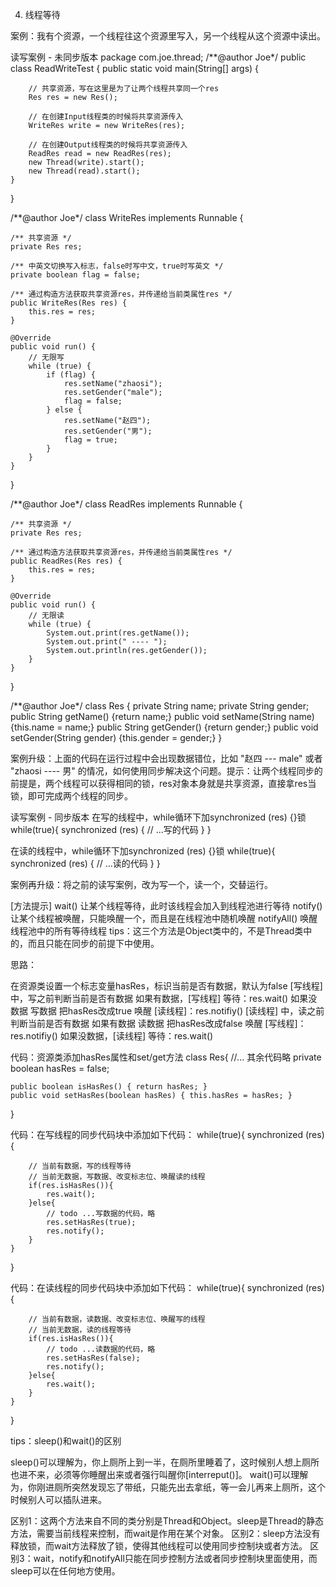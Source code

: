 4. 线程等待

案例：我有个资源，一个线程往这个资源里写入，另一个线程从这个资源中读出。

读写案例 - 未同步版本
package com.joe.thread;
/**@author Joe*/
public class ReadWriteTest {
	public static void main(String[] args) {

        // 共享资源，写在这里是为了让两个线程共享同一个res
		Res res = new Res();
        
        // 在创建Input线程类的时候将共享资源传入
		WriteRes write = new WriteRes(res);
  
        // 在创建Output线程类的时候将共享资源传入
		ReadRes read = new ReadRes(res);
		new Thread(write).start();
		new Thread(read).start();
	}
}

/**@author Joe*/
class WriteRes implements Runnable {
    
    /** 共享资源 */
	private Res res;
 
    /** 中英文切换写入标志，false时写中文，true时写英文 */
	private boolean flag = false;

    /** 通过构造方法获取共享资源res，并传递给当前类属性res */
	public WriteRes(Res res) {
		this.res = res;
	}

	@Override
	public void run() {
        // 无限写
		while (true) {
			if (flag) {
				res.setName("zhaosi");
				res.setGender("male");
				flag = false;
			} else {
				res.setName("赵四");
				res.setGender("男");
				flag = true;
			}
		}
	}
}

/**@author Joe*/
class ReadRes implements Runnable {
    
    /** 共享资源 */
	private Res res;

    /** 通过构造方法获取共享资源res，并传递给当前类属性res */
	public ReadRes(Res res) {
		this.res = res;
	}

	@Override
	public void run() {
        // 无限读
		while (true) {
			System.out.print(res.getName());
			System.out.print(" ---- ");
			System.out.println(res.getGender());
		}
	}
}

/**@author Joe*/
class Res {
	private String name;
	private String gender;
	public String getName() {return name;}
	public void setName(String name) {this.name = name;}
	public String getGender() {return gender;}
	public void setGender(String gender) {this.gender = gender;}
}


案例升级：上面的代码在运行过程中会出现数据错位，比如 "赵四 --- male" 或者 "zhaosi ---- 男" 的情况，如何使用同步解决这个问题。提示：让两个线程同步的前提是，两个线程可以获得相同的锁，res对象本身就是共享资源，直接拿res当锁，即可完成两个线程的同步。

读写案例 - 同步版本
在写的线程中，while循环下加synchronized (res) {}锁
while(true){
    synchronized (res) {
        // ...写的代码
    }
}


在读的线程中，while循环下加synchronized (res) {}锁
while(true){
    synchronized (res) {
        // ...读的代码
    }
}


案例再升级：将之前的读写案例，改为写一个，读一个，交替运行。

[方法提示]
wait() 让某个线程等待，此时该线程会加入到线程池进行等待
notify() 让某个线程被唤醒，只能唤醒一个，而且是在线程池中随机唤醒
notifyAll() 唤醒线程池中的所有等待线程
tips：这三个方法是Object类中的，不是Thread类中的，而且只能在同步的前提下中使用。

思路：

在资源类设置一个标志变量hasRes，标识当前是否有数据，默认为false
[写线程] 中，写之前判断当前是否有数据
如果有数据，[写线程] 等待：res.wait()
如果没数据
写数据
把hasRes改成true
唤醒 [读线程]：res.notifiy()
[读线程] 中，读之前判断当前是否有数据
如果有数据
读数据
把hasRes改成false
唤醒 [写线程]：res.notifiy()
如果没数据，[读线程] 等待：res.wait()

代码：资源类添加hasRes属性和set/get方法
class Res{
    //... 其余代码略
    private boolean hasRes = false;
    
    public boolean isHasRes() { return hasRes; }
    public void setHasRes(boolean hasRes) { this.hasRes = hasRes; }
}


代码：在写线程的同步代码块中添加如下代码：
while(true){
    synchronized (res) {
        
        // 当前有数据，写的线程等待
        // 当前无数据，写数据、改变标志位、唤醒读的线程
        if(res.isHasRes()){
            res.wait();
        }else{
            // todo ...写数据的代码，略
            res.setHasRes(true);
            res.notify();
        }
    }
}


代码：在读线程的同步代码块中添加如下代码：
while(true){
    synchronized (res) {
        
        // 当前有数据，读数据、改变标志位、唤醒写的线程
        // 当前无数据，读的线程等待
        if(res.isHasRes()){
            // todo ...读数据的代码，略
            res.setHasRes(false);
            res.notify();
        }else{
            res.wait();
        }
    }
}


tips：sleep()和wait()的区别

sleep()可以理解为，你上厕所上到一半，在厕所里睡着了，这时候别人想上厕所也进不来，必须等你睡醒出来或者强行叫醒你[interreput()]。
wait()可以理解为，你刚进厕所突然发现忘了带纸，只能先出去拿纸，等一会儿再来上厕所，这个时候别人可以插队进来。

区别1：这两个方法来自不同的类分别是Thread和Object。sleep是Thread的静态方法，需要当前线程来控制，而wait是作用在某个对象。
区别2：sleep方法没有释放锁，而wait方法释放了锁，使得其他线程可以使用同步控制块或者方法。
区别3：wait，notify和notifyAll只能在同步控制方法或者同步控制块里面使用，而sleep可以在任何地方使用。
